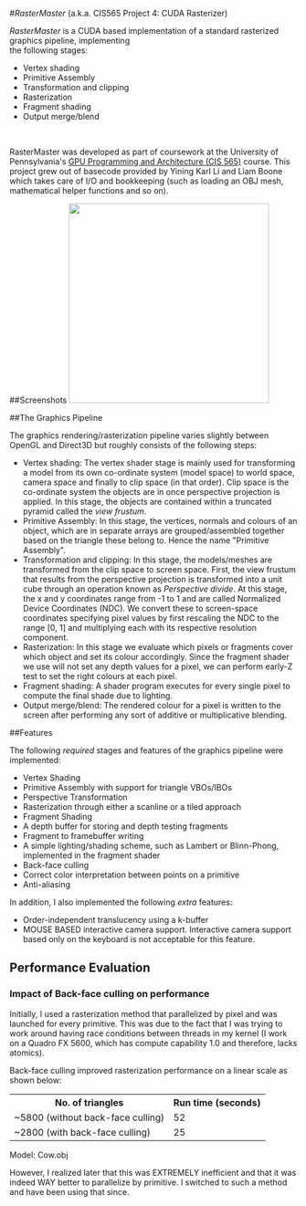 #*RasterMaster* (a.k.a. CIS565 Project 4: CUDA Rasterizer)

*RasterMaster* is a CUDA based implementation of a standard rasterized graphics pipeline, implementing  
the following stages:<br />
* Vertex shading<br />
* Primitive Assembly<br />
* Transformation and clipping<br />
* Rasterization<br />
* Fragment shading<br />
* Output merge/blend<br />
<br />

RasterMaster was developed as part of coursework at the University of Pennsylvania's 
[GPU Programming and Architecture (CIS 565)](http://www.seas.upenn.edu/~cis565) course. This project grew out of 
basecode provided by Yining Karl Li and Liam Boone which takes care of I/O and bookkeeping (such as loading an OBJ 
mesh, mathematical helper functions and so on). 

##Screenshots
<img src="https://raw.github.com/rohith10/RasterMaster/master/renders/OnePsychedelicCow.png" height="350" width="350"/><br />

##The Graphics Pipeline

The graphics rendering/rasterization pipeline varies slightly between OpenGL and Direct3D but roughly consists of the 
following steps:  
* Vertex shading: The vertex shader stage is mainly used for transforming a model from its own co-ordinate system 
(model space) to world space, camera space and finally to clip space (in that order). Clip space is the co-ordinate 
system the objects are in once perspective projection is applied. In this stage, the objects are contained within a truncated 
pyramid called the *view frustum*.<br />
* Primitive Assembly: In this stage, the vertices, normals and colours of an object, which are in separate arrays 
are grouped/assembled together based on the triangle these belong to. Hence the name "Primitive Assembly". <br />
* Transformation and clipping: In this stage, the models/meshes are transformed from the clip space to screen space. 
First, the view frustum that results from the perspective projection is transformed into a unit cube through an operation 
known as *Perspective divide*. At this stage, the x and y coordinates range from -1 to 1 and are called 
Normalized Device Coordinates (NDC). We convert these to screen-space coordinates specifying pixel values by first rescaling 
the NDC to the range [0, 1] and multiplying each with its respective resolution component. <br />
* Rasterization: In this stage we evaluate which pixels or fragments cover which object and set its colour accordingly. 
Since the fragment shader we use will not set any depth values for a pixel, we can perform early-Z test to set the right 
colours at each pixel.<br />
* Fragment shading: A shader program executes for every single pixel to compute the final shade due to lighting.<br />
* Output merge/blend: The rendered colour for a pixel is written to the screen after performing any sort of additive 
or multiplicative blending.

##Features

The following *required* stages and features of the graphics pipeline were implemented:

* Vertex Shading
* Primitive Assembly with support for triangle VBOs/IBOs
* Perspective Transformation
* Rasterization through either a scanline or a tiled approach
* Fragment Shading
* A depth buffer for storing and depth testing fragments
* Fragment to framebuffer writing
* A simple lighting/shading scheme, such as Lambert or Blinn-Phong, implemented in the fragment shader
* Back-face culling
* Correct color interpretation between points on a primitive
* Anti-aliasing

In addition, I also implemented the following *extra* features:
* Order-independent translucency using a k-buffer
* MOUSE BASED interactive camera support. Interactive camera support based only on the keyboard is not acceptable for this feature.

## Performance Evaluation
### Impact of Back-face culling on performance
Initially, I used a rasterization method that parallelized by pixel and was launched for every primitive. This was due to 
the fact that I was trying to work around having race conditions between threads in my kernel (I work on a Quadro FX 5600, 
which has compute capability 1.0 and therefore, lacks atomics).

Back-face culling improved rasterization performance on a linear scale as shown below:

<table>
<tr>
  <th>No. of triangles</th>
  <th>Run time (seconds)</th>       
</tr>
<tr>
  <td>~5800 (without back-face culling)</td>
  <td>52</td>
</tr>
<tr>
  <td>~2800 (with back-face culling)</td>
  <td>25</td>
</tr>
</table>

Model: Cow.obj  
  
However, I realized later that this was EXTREMELY inefficient and that it was indeed WAY better to parallelize by 
primitive. I switched to such a method and have been using that since.
